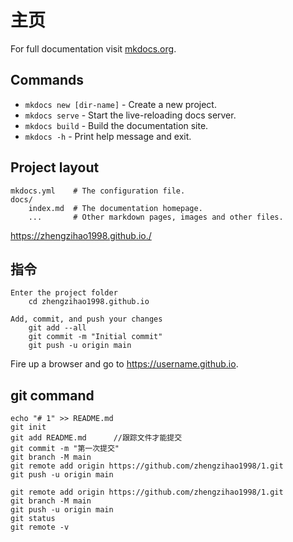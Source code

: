 # 主页

For full documentation visit [mkdocs.org](https://www.mkdocs.org).

## Commands

* `mkdocs new [dir-name]` - Create a new project.
* `mkdocs serve` - Start the live-reloading docs server.
* `mkdocs build` - Build the documentation site.
* `mkdocs -h` - Print help message and exit.


## Project layout

    mkdocs.yml    # The configuration file.
    docs/
        index.md  # The documentation homepage.
        ...       # Other markdown pages, images and other files.



https://zhengzihao1998.github.io./



## 指令

    Enter the project folder
        cd zhengzihao1998.github.io

    Add, commit, and push your changes
        git add --all
        git commit -m "Initial commit"
        git push -u origin main


Fire up a browser and go to https://username.github.io.



## git command

    echo "# 1" >> README.md 
    git init 
    git add README.md      //跟踪文件才能提交
    git commit -m "第一次提交" 
    git branch -M main 
    git remote add origin https://github.com/zhengzihao1998/1.git
    git push -u origin main

    git remote add origin https://github.com/zhengzihao1998/1.git
    git branch -M main 
    git push -u origin main
    git status
    git remote -v